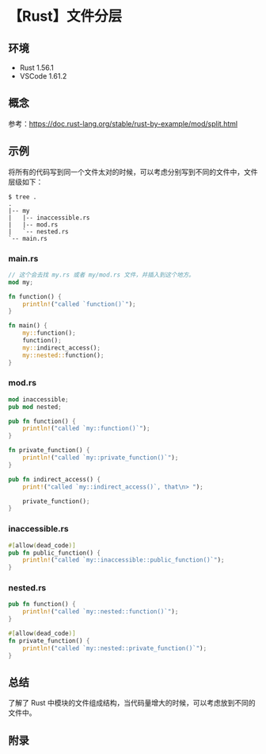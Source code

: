 # 【Rust】文件分层

## 环境

- Rust 1.56.1
- VSCode 1.61.2

## 概念

参考：<https://doc.rust-lang.org/stable/rust-by-example/mod/split.html>  

## 示例

将所有的代码写到同一个文件太对的时候，可以考虑分别写到不同的文件中，文件层级如下：

```text
$ tree .
.
|-- my
|   |-- inaccessible.rs
|   |-- mod.rs
|   `-- nested.rs
`-- main.rs
```

### main.rs

```rust
// 这个会去找 my.rs 或者 my/mod.rs 文件，并插入到这个地方。
mod my;

fn function() {
    println!("called `function()`");
}

fn main() {
    my::function();
    function();
    my::indirect_access();
    my::nested::function();
}
```

### mod.rs

```rust
mod inaccessible;
pub mod nested;

pub fn function() {
    println!("called `my::function()`");
}

fn private_function() {
    println!("called `my::private_function()`");
}

pub fn indirect_access() {
    print!("called `my::indirect_access()`, that\n> ");

    private_function();
}
```

### inaccessible.rs

```rust
#[allow(dead_code)]
pub fn public_function() {
    println!("called `my::inaccessible::public_function()`");
}
```

### nested.rs

```rust
pub fn function() {
    println!("called `my::nested::function()`");
}

#[allow(dead_code)]
fn private_function() {
    println!("called `my::nested::private_function()`");
}
```

## 总结

了解了 Rust 中模块的文件组成结构，当代码量增大的时候，可以考虑放到不同的文件中。

## 附录
